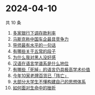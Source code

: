 # 2024-04-10

共 10 条

<!-- BEGIN -->
<!-- 最后更新时间 Wed Apr 10 2024 07:07:53 GMT+0800 (China Standard Time) -->

1. [多家银行下调存款利率](https://www.zhihu.com/search?q=%E5%A4%9A%E5%AE%B6%E9%93%B6%E8%A1%8C%E4%B8%8B%E8%B0%83%E5%AD%98%E6%AC%BE%E5%88%A9%E7%8E%87)
1. [马斯克称中国车企最具竞争力](https://www.zhihu.com/search?q=%E9%A9%AC%E6%96%AF%E5%85%8B%E7%A7%B0%E4%B8%AD%E5%9B%BD%E8%BD%A6%E4%BC%81%E6%9C%80%E5%85%B7%E7%AB%9E%E4%BA%89%E5%8A%9B)
1. [导师最有水平的一句话](https://www.zhihu.com/search?q=%E5%AF%BC%E5%B8%88%E6%9C%80%E6%9C%89%E6%B0%B4%E5%B9%B3%E7%9A%84%E4%B8%80%E5%8F%A5%E8%AF%9D)
1. [有哪些关于五常的段子](https://www.zhihu.com/search?q=%E6%9C%89%E5%93%AA%E4%BA%9B%E5%85%B3%E4%BA%8E%E4%BA%94%E5%B8%B8%E7%9A%84%E6%AE%B5%E5%AD%90)
1. [为什么我对黑人没好感](https://www.zhihu.com/search?q=%E4%B8%BA%E4%BB%80%E4%B9%88%E6%88%91%E5%AF%B9%E9%BB%91%E4%BA%BA%E6%B2%A1%E5%A5%BD%E6%84%9F)
1. [汉语在语言学谱系是什么地位](https://www.zhihu.com/search?q=%E6%B1%89%E8%AF%AD%E5%9C%A8%E8%AF%AD%E8%A8%80%E5%AD%A6%E8%B0%B1%E7%B3%BB%E6%98%AF%E4%BB%80%E4%B9%88%E5%9C%B0%E4%BD%8D)
1. [有哪些「死掉」的语言仍具极高学术价值](https://www.zhihu.com/search?q=%E6%9C%89%E5%93%AA%E4%BA%9B%E3%80%8C%E6%AD%BB%E6%8E%89%E3%80%8D%E7%9A%84%E8%AF%AD%E8%A8%80%E4%BB%8D%E5%85%B7%E6%9E%81%E9%AB%98%E5%AD%A6%E6%9C%AF%E4%BB%B7%E5%80%BC)
1. [今年10家老牌百货已「阵亡」](https://www.zhihu.com/search?q=%E4%BB%8A%E5%B9%B410%E5%AE%B6%E8%80%81%E7%89%8C%E7%99%BE%E8%B4%A7%E5%B7%B2%E3%80%8C%E9%98%B5%E4%BA%A1%E3%80%8D)
1. [大部分大学生不懂构建自己的思想体系](https://www.zhihu.com/search?q=%E5%A4%A7%E9%83%A8%E5%88%86%E5%A4%A7%E5%AD%A6%E7%94%9F%E4%B8%8D%E6%87%82%E6%9E%84%E5%BB%BA%E8%87%AA%E5%B7%B1%E7%9A%84%E6%80%9D%E6%83%B3%E4%BD%93%E7%B3%BB)
1. [如何面对生命中的挫折](https://www.zhihu.com/search?q=%E5%A6%82%E4%BD%95%E9%9D%A2%E5%AF%B9%E7%94%9F%E5%91%BD%E4%B8%AD%E7%9A%84%E6%8C%AB%E6%8A%98)

<!-- END -->
